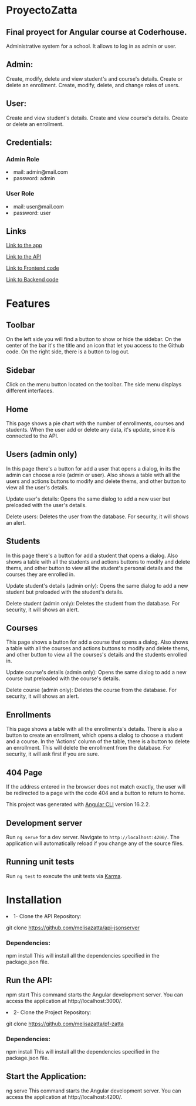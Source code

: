 # ProyectoZatta

## Final proyect for Angular course at Coderhouse.

Administrative system for a school. It allows to log in as admin or user.

## Admin:
Create, modify, delete and view student's and course's details.
Create or delete an enrollment.
Create, modify, delete, and change roles of users.

## User:
Create and view student's details.
Create and view course's details.
Create or delete an enrollment.

## Credentials:

### Admin Role
<li>mail: admin@mail.com</li>
<li>password: admin</li>

### User Role
<li>mail: user@mail.com</li>
<li>password: user</li>

## Links 

<a href="https://pf-zatta.vercel.app/">Link to the app</a>

<a href="https://zatta-api-jsonserver.onrender.com/">Link to the API</a>


<a href="https://github.com/melisazatta/pf-zatta">Link to Frontend code</a>

<a href="https://github.com/melisazatta/api-jsonserver">Link to Backend code</a>

# Features

## Toolbar
On the left side you will find a button to show or hide the sidebar. On the center of the bar it's the title and an icon that let you access to the Github code. On the right side, there is a button to log out.

## Sidebar
Click on the menu button located on the toolbar. The side menu displays different interfaces.

## Home
This page shows a pie chart with the number of enrollments, courses and students. When the user add or delete any data, it's update, since it is connected to the API.

## Users (admin only)
In this page there's a button for add a user that opens a dialog, in its the admin can choose a role (admin or user). Also shows a table with all the users and actions buttons to modify and delete thems, and other button to view all the user's details.

Update user's details: Opens the same dialog to add a new user but preloaded with the user's details.

Delete users: Deletes the user from the database. For security, it will shows an alert.

## Students
In this page there's a button for add a student that opens a dialog. Also shows a table with all the students and actions buttons to modify and delete thems, and other button to view all the student's personal details and the courses they are enrolled in.

Update student's details (admin only): Opens the same dialog to add a new student but preloaded with the student's details.

Delete student (admin only): Deletes the student from the database. For security, it will shows an alert.

## Courses
This page shows a button for add a course that opens a dialog. Also shows a table with all the courses and actions buttons to modify and delete thems, and other button to view all the courses's details and the students enrolled in.

Update course's details (admin only): Opens the same dialog to add a new course but preloaded with the course's details.

Delete course (admin only): Deletes the course from the database. For security, it will shows an alert.

## Enrollments
This page shows a table with all the enrollments's details. There is also a button to create an enrollment, which opens a dialog to choose a student and a course. In the 'Actions' column of the table, there is a button to delete an enrollment. This will delete the enrollment from the database. For security, it will ask first if you are sure.

## 404 Page
If the address entered in the browser does not match exactly, the user will be redirected to a page with the code 404 and a button to return to home. 


This project was generated with [Angular CLI](https://github.com/angular/angular-cli) version 16.2.2.

## Development server

Run `ng serve` for a dev server. Navigate to `http://localhost:4200/`. The application will automatically reload if you change any of the source files.

## Running unit tests

Run `ng test` to execute the unit tests via [Karma](https://karma-runner.github.io).

# Installation
<li>1- Clone the API Repository:</li>

git clone https://github.com/melisazatta/api-jsonserver

### Dependencies:

npm install
This will install all the dependencies specified in the package.json file.

## Run the API:

npm start
This command starts the Angular development server. You can access the application at http://localhost:3000/.

<li>2- Clone the Project Repository:</li>

git clone https://github.com/melisazatta/pf-zatta

### Dependencies:

npm install
This will install all the dependencies specified in the package.json file.

## Start the Application:

ng serve
This command starts the Angular development server. You can access the application at http://localhost:4200/.